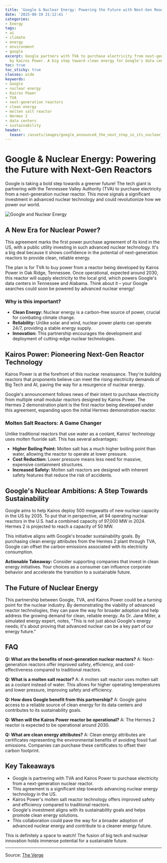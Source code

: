 ```yaml
---
title: 'Google & Nuclear Energy: Powering the Future with Next-Gen Reactors'
date: '2025-08-19 21:12:41 '
categories:
- Energy
tags:
- ai
- climate
- energy
- environment
- google
excerpt: Google partners with TVA to purchase electricity from next-gen nuclear reactor
  by Kairos Power. A big step toward clean energy for Google's data centers.
toc: true
toc_sticky: true
classes: wide
keywords:
- Google
- nuclear energy
- Kairos Power
- TVA
- next-generation reactors
- clean energy
- molten salt reactor
- Hermes 2
- data centers
- sustainability
header:
  teaser: /assets/images/google_announced_the_next_step_in_its_nuclear_ener_20250819211241.jpg
---
```


# Google & Nuclear Energy: Powering the Future with Next-Gen Reactors

Google is taking a bold step towards a greener future! The tech giant is partnering with the Tennessee Valley Authority (TVA) to purchase electricity from a next-generation nuclear reactor. This move signals a significant investment in advanced nuclear technology and could revolutionize how we power our world.

![Google and Nuclear Energy](https://platform.theverge.com/wp-content/uploads/sites/2/2025/05/STK093_Google_05.jpg?quality=90&strip=all&crop=0,0,100,100)

## A New Era for Nuclear Power?

This agreement marks the first power purchase agreement of its kind in the US, with a public utility investing in such advanced nuclear technology. It's a big deal because it shows confidence in the potential of next-generation reactors to provide clean, reliable energy.

The plan is for TVA to buy power from a reactor being developed by Kairos Power in Oak Ridge, Tennessee. Once operational, expected around 2030, this reactor will supply electricity to the local grid, which powers Google's data centers in Tennessee and Alabama. Think about it – your Google searches could soon be powered by advanced nuclear energy!

### Why is this important?

*   **Clean Energy:** Nuclear energy is a carbon-free source of power, crucial for combating climate change.
*   **Reliability:** Unlike solar and wind, nuclear power plants can operate 24/7, providing a stable energy supply.
*   **Innovation:** This partnership encourages the development and deployment of cutting-edge nuclear technologies.

## Kairos Power: Pioneering Next-Gen Reactor Technology

Kairos Power is at the forefront of this nuclear renaissance. They're building reactors that proponents believe can meet the rising electricity demands of Big Tech and AI, paving the way for a resurgence of nuclear energy.

Google's announcement follows news of their intent to purchase electricity from multiple small modular reactors designed by Kairos Power. The Hermes 2 demonstration plant is the first reactor being developed under this agreement, expanding upon the initial Hermes demonstration reactor.

### Molten Salt Reactors: A Game Changer

Unlike traditional reactors that use water as a coolant, Kairos' technology uses molten fluoride salt. This has several advantages:

*   **Higher Boiling Point:** Molten salt has a much higher boiling point than water, allowing the reactor to operate at lower pressure.
*   **Cost Reduction:** Lower pressure means less need for massive, expensive containment structures.
*   **Increased Safety:** Molten salt reactors are designed with inherent safety features that reduce the risk of accidents.

## Google's Nuclear Ambitions: A Step Towards Sustainability

Google aims to help Kairos deploy 500 megawatts of new nuclear capacity in the US by 2035. To put that in perspective, all 94 operating nuclear reactors in the U.S. had a combined capacity of 97,000 MW in 2024. Hermes 2 is projected to reach a capacity of 50 MW.

This initiative aligns with Google's broader sustainability goals. By purchasing clean energy attributes from the Hermes 2 plant through TVA, Google can offset the carbon emissions associated with its electricity consumption.

**Actionable Takeaway:** Consider supporting companies that invest in clean energy initiatives. Your choices as a consumer can influence corporate behavior and accelerate the transition to a sustainable future.

## The Future of Nuclear Energy

This partnership between Google, TVA, and Kairos Power could be a turning point for the nuclear industry. By demonstrating the viability of advanced reactor technologies, they can pave the way for broader adoption and help address the growing demand for clean, reliable energy. As Dr. Jane Miller, a simulated energy expert, notes, "This is not just about Google's energy needs; it's about proving that advanced nuclear can be a key part of our energy future."

## FAQ

**Q: What are the benefits of next-generation nuclear reactors?**
A: Next-generation reactors offer improved safety, efficiency, and cost-effectiveness compared to traditional reactors.

**Q: What is a molten salt reactor?**
A: A molten salt reactor uses molten salt as a coolant instead of water. This allows for higher operating temperatures and lower pressure, improving safety and efficiency.

**Q: How does Google benefit from this partnership?**
A: Google gains access to a reliable source of clean energy for its data centers and contributes to its sustainability goals.

**Q: When will the Kairos Power reactor be operational?**
A: The Hermes 2 reactor is expected to be operational around 2030.

**Q: What are clean energy attributes?**
A: Clean energy attributes are certificates representing the environmental benefits of avoiding fossil fuel emissions. Companies can purchase these certificates to offset their carbon footprint.

## Key Takeaways

*   Google is partnering with TVA and Kairos Power to purchase electricity from a next-generation nuclear reactor.
*   This agreement is a significant step towards advancing nuclear energy technology in the US.
*   Kairos Power's molten salt reactor technology offers improved safety and efficiency compared to traditional reactors.
*   Google's investment aligns with its sustainability goals and helps promote clean energy solutions.
*   This collaboration could pave the way for a broader adoption of advanced nuclear energy and contribute to a cleaner energy future.

This is definitely a space to watch! The fusion of big tech and nuclear innovation holds immense potential for a sustainable future.

---

Source: [The Verge](https://www.theverge.com/news/761809/nuclear-energy-google-ai-advanced-reactor-kairos-tva-electricity-utility)